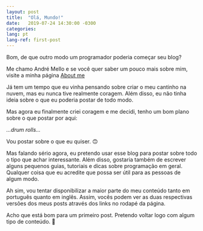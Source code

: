 ```yaml
---
layout: post
title:  "Olá, Mundo!"
date:   2019-07-24 14:30:00 -0300
categories:
lang: pt
lang-ref: first-post
---
```

Bom, de que outro modo um programador poderia começar seu blog?

Me chamo André Mello e se você quer saber um pouco mais sobre mim, visite a minha página [About me](https://atgmello.github.io/about/)

Já tem um tempo que eu vinha pensando sobre criar o meu cantinho na nuvem, mas eu nunca tive realmente coragem. Além disso, eu não tinha ideia sobre o que eu poderia postar de todo modo.

Mas agora eu finalmente criei coragem e me decidi, tenho um bom plano sobre o que postar por aqui:

*...drum rolls...*

Vou postar sobre o que eu quiser. 🙃

Mas falando sério agora, eu pretendo usar esse blog para postar sobre todo o tipo que achar interessante. Além disso, gostaria também de escrever alguns pequenos guias, tutoriais e dicas sobre programação em geral. Qualquer coisa que eu acredite que possa ser útil para as pessoas de algum modo.

Ah sim, vou tentar disponibilizar a maior parte do meu conteúdo tanto em português quanto em inglês. Assim, vocês podem ver as duas respectivas versões dos meus posts através dos links no rodapé da página.

Acho que está bom para um primeiro post. Pretendo voltar logo com algum tipo de conteúdo. 🙂
